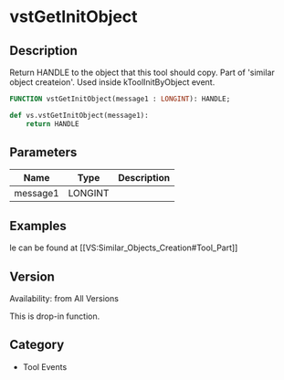 # vstGetInitObject

## Description
Return HANDLE to the object that this tool should copy. Part of 'similar object createion'. Used inside kToolInitByObject event.

```pascal
FUNCTION vstGetInitObject(message1 : LONGINT): HANDLE;
```

```python
def vs.vstGetInitObject(message1):
    return HANDLE
```

## Parameters
|Name|Type|Description|
|---|---|---|
|message1|LONGINT|   |

## Examples
le can be found at [[VS:Similar_Objects_Creation#Tool_Part]]

## Version
Availability: from All Versions

This is drop-in function.

## Category
* Tool Events


